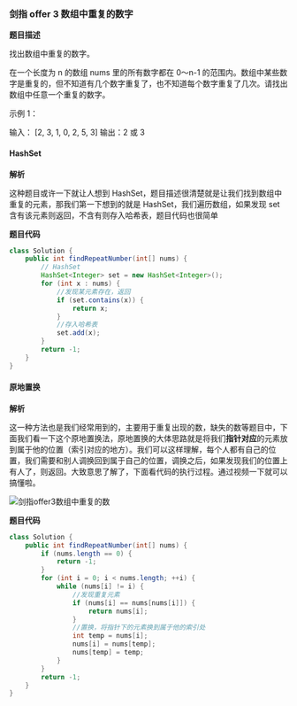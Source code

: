 ### 剑指 offer 3 数组中重复的数字

**题目描述**

找出数组中重复的数字。


在一个长度为 n 的数组 nums 里的所有数字都在 0～n-1 的范围内。数组中某些数字是重复的，但不知道有几个数字重复了，也不知道每个数字重复了几次。请找出数组中任意一个重复的数字。

示例 1：

输入：
[2, 3, 1, 0, 2, 5, 3]
输出：2 或 3 

#### **HashSet**

**解析**

这种题目或许一下就让人想到 HashSet，题目描述很清楚就是让我们找到数组中重复的元素，那我们第一下想到的就是 HashSet，我们遍历数组，如果发现 set 含有该元素则返回，不含有则存入哈希表，题目代码也很简单

**题目代码**

```java
class Solution {
    public int findRepeatNumber(int[] nums) {
        // HashSet
        HashSet<Integer> set = new HashSet<Integer>();
        for (int x : nums) {
            //发现某元素存在，返回
            if (set.contains(x)) {
                return x;
            }
            //存入哈希表
            set.add(x);
        }
        return -1;
    }
}
```

#### **原地置换**

**解析**

这一种方法也是我们经常用到的，主要用于重复出现的数，缺失的数等题目中，下面我们看一下这个原地置换法，原地置换的大体思路就是将我们**指针对应**的元素放到属于他的位置（索引对应的地方）。我们可以这样理解，每个人都有自己的位置，我们需要和别人调换回到属于自己的位置，调换之后，如果发现我们的位置上有人了，则返回。大致意思了解了，下面看代码的执行过程。通过视频一下就可以搞懂啦。

![剑指offer3数组中重复的数](https://cdn.jsdelivr.net/gh/tan45du/test1@master/20210122/剑指offer3数组中重复的数.2p6cd5os0em0.gif)



**题目代码**

```java
class Solution {
    public int findRepeatNumber(int[] nums) {
        if (nums.length == 0) {
            return -1;
        }
        for (int i = 0; i < nums.length; ++i) {
            while (nums[i] != i) {
                //发现重复元素
                if (nums[i] == nums[nums[i]]) {
                    return nums[i];
                }
                //置换，将指针下的元素换到属于他的索引处
                int temp = nums[i];
                nums[i] = nums[temp];
                nums[temp] = temp;
            }
        }
        return -1;
    }
}
```

